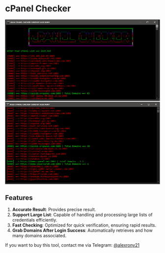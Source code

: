 # cPanel Checker

![Image](https://raw.githubusercontent.com/thepythoncode97/Cpanel-Checker/refs/heads/main/cPanle_Checker.png)
![Image](https://raw.githubusercontent.com/thepythoncode97/Cpanel-Checker/refs/heads/main/cPanel_Checker1.png)

## Features

1. **Accurate Result**: Provides precise result.
2. **Support Large List**: Capable of handling and processing large lists of credentials efficiently.
3. **Fast Checking**: Optimized for quick verification, ensuring rapid results.
4. **Grab Domains After Login Success**: Automatically retrieves and how many domains associated.

If you want to buy this tool, contact me via Telegram: [@alexrony21](https://t.me/alexrony21)
